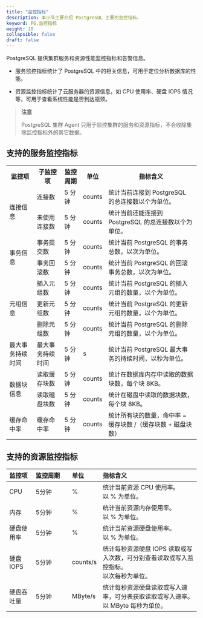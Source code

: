 ```yaml
---
title: "监控指标"
description: 本小节主要介绍 PostgreSQL 主要的监控指标。 
keyword: PG,监控指标
weight: 10
collapsible: false
draft: false
---
```


PostgreSQL 提供集群服务和资源性能监控指标和告警信息。

- 服务监控指标统计了 PostgreSQL 中的相关信息，可用于定位分析数据库的性能。

- 资源监控指标统计了云服务器的资源信息，如 CPU 使用率、硬盘 IOPS 情况等，可用于查看系统性能是否到达瓶颈。

> **注意**
> 
> PostgreSQL 集群 Agent 只用于监控集群的服务和资源指标，不会收除集除监控指标外的其它数据。

## 支持的服务监控指标

<table>
  <tr>
  	<th>监控项</th>
  	<th>子监控项</th>
  	<th>监控周期</th>
  	<th>单位</th>
  	<th>指标含义</th>
  </tr>
  <tr>
    <td rowspan="2">连接信息</td>
    <td>连接数</td>
    <td>5 分钟</td>
    <td>counts</td>
    <td>统计当前连接到 PostgreSQL 的总连接数以个为单位。</td>
  </tr>
   <tr>
    <td>未使用连接数</td>
    <td>5 分钟</td>
    <td>counts</td>
    <td>统计当前还能连接到 PostgreSQL 的总连接数以个为单位。</td>
  </tr>
    <tr>
    <td rowspan="2">事务信息</td>
    <td>事务提交数</td>
    <td>5 分钟</td>
    <td>counts</td>
    <td>统计当前 PostgreSQL 的事务总数，以次为单位。</td>
  </tr>
  <tr>
    <td>事务回滚数</td>
    <td>5 分钟</td>
    <td>counts</td>
    <td>统计当前 PostgreSQL 的回滚事务总数，以次为单位。</td>
  </tr>
  <tr>
    <td rowspan="3">元组信息</td>
    <td>插入元组数</td>
    <td>5 分钟</td>
    <td>counts</td>
    <td>统计当前 PostgreSQL 的插入元组的数量，以个为单位。</td>
  </tr>
  <tr>
    <td>更新元组数</td>
    <td>5 分钟</td>
    <td>counts</td>
    <td>统计当前 PostgreSQL 的更新元组的数量，以个为单位。</td>
  </tr>
  <tr>
    <td>删除元组数</td>
    <td>5 分钟</td>
    <td>counts</td>
    <td>统计当前 PostgreSQL 的删除元组的数量，以个为单位。</td>
  </tr>
  <tr>
    <td>最大事务持续时间</td>
    <td>最大事务持续时间</td>
    <td>5 分钟</td>
    <td>s</td>
    <td>统计当前 PostgreSQL 最大事务的持续时间，以秒为单位。</td>
  </tr>
  <tr>
    <td rowspan="2">数据块信息</td>
    <td>读取缓存块数</td>
    <td>5 分钟</td>
    <td>counts</td>
    <td>统计在数据库内存中读取的数据块数，每个块 8KB。</td>
  </tr>
  <tr>
    <td>读取磁盘块数</td>
    <td>5 分钟</td>
    <td>counts</td>
    <td>统计在磁盘中读取的数据块数，每个块 8KB。</td>
  </tr>
  <tr>
    <td>缓存命中率</td>
    <td>缓存命中率</td>
    <td>5 分钟</td>
		<td>counts</td>
    <td>统计所有块的数量，命中率 = 缓存块数 /（缓存块数 + 磁盘块数）</td>
  </tr>
</table>



## 支持的资源监控指标

| 监控项 | <span style="display:inline-block;width:80px">监控周期</span> | <span style="display:inline-block;width:60px">单位</span> | 指标含义 |
|:--- |:--- |:--- |:--- |
| CPU | 5分钟 | % | 统计当前资源 CPU 使用率。<br>以 % 为单位。 |
| 内存 | 5分钟 | % | 统计当前资源内存使用率。<br>以 % 为单位。 |
| 硬盘使用率 | 5分钟 | % | 统计当前资源硬盘使用率。<br>以 % 为单位。 |
| 硬盘 IOPS | 5分钟 | counts/s | 统计每秒资源硬盘 IOPS 读取或写入次数，可分别查看读取或写入监控指标。<br>以次每秒为单位。 |
| 硬盘吞吐量 | 5分钟 | MByte/s | 统计每秒资源硬盘读取或写入速率，可分表获取读取或写入速率。<br>以 MByte 每秒为单位。 |
